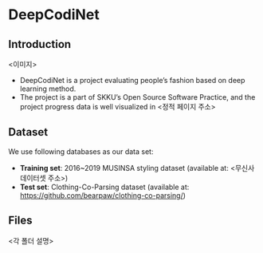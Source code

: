 # DeepCodiNet
## Introduction
<이미지>

* DeepCodiNet is a project evaluating people’s fashion based on deep learning method.
* The project is a part of SKKU’s Open Source Software Practice,
and the project progress data is well visualized in <정적 페이지 주소>

## Dataset

 We use following databases as our data set:
* **Training set**: 2016~2019 MUSINSA styling dataset (available at: <무신사 데이터셋 주소>)
* **Test set**: Clothing-Co-Parsing dataset (available at: https://github.com/bearpaw/clothing-co-parsing/)

## Files

<각 폴더 설명>
